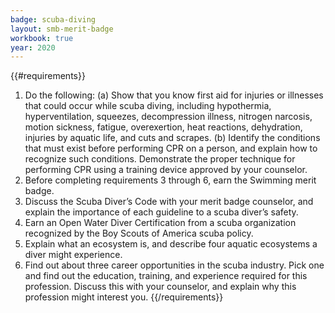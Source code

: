 ```yaml
---
badge: scuba-diving
layout: smb-merit-badge
workbook: true
year: 2020
---
```


{{#requirements}}
1. Do the following:
    (a) Show that you know first aid for injuries or illnesses that could occur while scuba diving, including hypothermia, hyperventilation, squeezes, decompression illness, nitrogen narcosis, motion sickness, fatigue, overexertion, heat reactions, dehydration, injuries by aquatic life, and cuts and scrapes.
    (b) Identify the conditions that must exist before performing CPR on a person, and explain how to recognize such conditions. Demonstrate the proper technique for performing CPR using a training device approved by your counselor.
2. Before completing requirements 3 through 6, earn the Swimming merit badge.
3. Discuss the Scuba Diver’s Code with your merit badge counselor, and explain the importance of each guideline to a scuba diver’s safety.
4. Earn an Open Water Diver Certification from a scuba organization recognized by the Boy Scouts of America scuba policy.
5. Explain what an ecosystem is, and describe four aquatic ecosystems a diver might experience.
6. Find out about three career opportunities in the scuba industry. Pick one and find out the education, training, and experience required for this profession. Discuss this with your counselor, and explain why this profession might interest you.
{{/requirements}}
